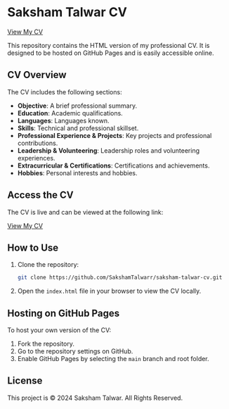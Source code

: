 # Saksham Talwar CV
[View My CV](https://sakshamtalwarr.github.io/saksham-talwar-cv/)

This repository contains the HTML version of my professional CV. It is designed to be hosted on GitHub Pages and is easily accessible online.

## CV Overview
The CV includes the following sections:

- **Objective**: A brief professional summary.
- **Education**: Academic qualifications.
- **Languages**: Languages known.
- **Skills**: Technical and professional skillset.
- **Professional Experience & Projects**: Key projects and professional contributions.
- **Leadership & Volunteering**: Leadership roles and volunteering experiences.
- **Extracurricular & Certifications**: Certifications and achievements.
- **Hobbies**: Personal interests and hobbies.

## Access the CV
The CV is live and can be viewed at the following link:

[View My CV](https://sakshamtalwarr.github.io/saksham-talwar-cv/)

## How to Use
1. Clone the repository:
   ```bash
   git clone https://github.com/SakshamTalwarr/saksham-talwar-cv.git
   ```

2. Open the `index.html` file in your browser to view the CV locally.

## Hosting on GitHub Pages
To host your own version of the CV:
1. Fork the repository.
2. Go to the repository settings on GitHub.
3. Enable GitHub Pages by selecting the `main` branch and root folder.

## License
This project is © 2024 Saksham Talwar. All Rights Reserved.

